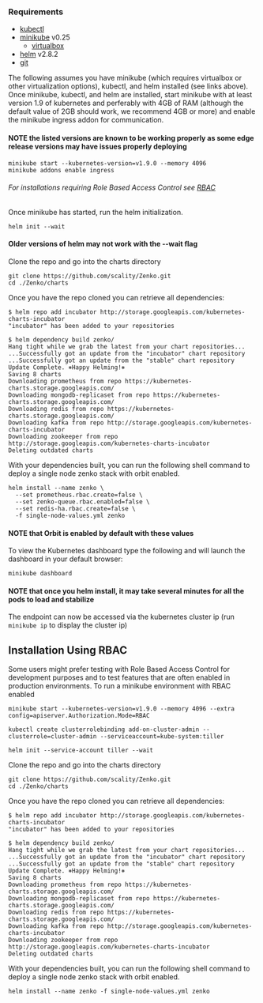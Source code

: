 ### Requirements
- [kubectl](https://kubernetes.io/docs/tasks/tools/install-kubectl/)
- [minikube](https://github.com/kubernetes/minikube/#installation) v0.25
  - [virtualbox](https://www.virtualbox.org/wiki/Downloads)
- [helm](https://github.com/kubernetes/helm#install) v2.8.2
- [git](https://git-scm.com/book/en/v2/Getting-Started-Installing-Git)

The following assumes you have minikube (which requires virtualbox or other virtualization options),
kubectl, and helm installed (see links above). Once minikube, kubectl, and helm are installed,
start minikube with at least version 1.9 of kubernetes and perferably with 4GB of RAM (although the
default value of 2GB should work, we recommend 4GB or more) and enable the minikube ingress addon for communication.
#### NOTE the listed versions are known to be working properly as some edge release versions may have issues properly deploying
```shell
minikube start --kubernetes-version=v1.9.0 --memory 4096
minikube addons enable ingress
```
###### For installations requiring Role Based Access Control see [RBAC](#installation-using-rbac)

Once minikube has started, run the helm initialization.
```
helm init --wait
```
#### Older versions of helm may not work with the --wait flag

Clone the repo and go into the charts directory
```shell
git clone https://github.com/scality/Zenko.git
cd ./Zenko/charts
```

Once you have the repo cloned you can retrieve all dependencies:

```shell
$ helm repo add incubator http://storage.googleapis.com/kubernetes-charts-incubator
"incubator" has been added to your repositories

$ helm dependency build zenko/
Hang tight while we grab the latest from your chart repositories...
...Successfully got an update from the "incubator" chart repository
...Successfully got an update from the "stable" chart repository
Update Complete. ⎈Happy Helming!⎈
Saving 8 charts
Downloading prometheus from repo https://kubernetes-charts.storage.googleapis.com/
Downloading mongodb-replicaset from repo https://kubernetes-charts.storage.googleapis.com/
Downloading redis from repo https://kubernetes-charts.storage.googleapis.com/
Downloading kafka from repo http://storage.googleapis.com/kubernetes-charts-incubator
Downloading zookeeper from repo http://storage.googleapis.com/kubernetes-charts-incubator
Deleting outdated charts
```

With your dependencies built, you can run the following shell command to deploy a single node zenko stack with orbit enabled.
```shell
helm install --name zenko \
  --set prometheus.rbac.create=false \
  --set zenko-queue.rbac.enabled=false \
  --set redis-ha.rbac.create=false \
  -f single-node-values.yml zenko
```
#### NOTE that Orbit is enabled by default with these values

To view the Kubernetes dashboard type the following and will launch the dashboard in your default browser:
```shell
minikube dashboard
```
#### NOTE that once you helm install, it may take several minutes for all the pods to load and stabilize

The endpoint can now be accessed via the kubernetes cluster ip (run ```minikube ip``` to display the cluster ip)


## Installation Using RBAC
Some users might prefer testing with Role Based Access Control for development purposes and to
test features that are often enabled in production environments. To run a minikube environment
with RBAC enabled

```shell
minikube start --kubernetes-version=v1.9.0 --memory 4096 --extra config=apiserver.Authorization.Mode=RBAC

kubectl create clusterrolebinding add-on-cluster-admin --clusterrole=cluster-admin --serviceaccount=kube-system:tiller

helm init --service-account tiller --wait
```

Clone the repo and go into the charts directory
```shell
git clone https://github.com/scality/Zenko.git
cd ./Zenko/charts
```

Once you have the repo cloned you can retrieve all dependencies:
```shell
$ helm repo add incubator http://storage.googleapis.com/kubernetes-charts-incubator
"incubator" has been added to your repositories

$ helm dependency build zenko/
Hang tight while we grab the latest from your chart repositories...
...Successfully got an update from the "incubator" chart repository
...Successfully got an update from the "stable" chart repository
Update Complete. ⎈Happy Helming!⎈
Saving 8 charts
Downloading prometheus from repo https://kubernetes-charts.storage.googleapis.com/
Downloading mongodb-replicaset from repo https://kubernetes-charts.storage.googleapis.com/
Downloading redis from repo https://kubernetes-charts.storage.googleapis.com/
Downloading kafka from repo http://storage.googleapis.com/kubernetes-charts-incubator
Downloading zookeeper from repo http://storage.googleapis.com/kubernetes-charts-incubator
Deleting outdated charts
```

With your dependencies built, you can run the following shell command to deploy a single node zenko stack with orbit enabled.
```shell
helm install --name zenko -f single-node-values.yml zenko
```
